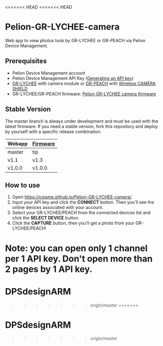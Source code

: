 <<<<<<< HEAD
<<<<<<< HEAD
# Pelion-GR-LYCHEE-camera

Web app to view photos took by GR-LYCHEE or GR-PEACH via Pelion Device Management.

## Prerequisites
* Pelion Device Management account
* Pelion Device Management API Key ([Generating an API key](https://cloud.mbed.com/docs/v2.1/integrate-web-app/api-keys.html))
* [GR-LYCHEE](https://os.mbed.com/platforms/Renesas-GR-LYCHEE/) with camera module or [GR-PEACH](https://os.mbed.com/platforms/Renesas-GR-PEACH/) with [Wireless CAMERA SHIELD](https://www.core.co.jp/product/m2m/gr-peach/audio-camera.html)
* GR-LYCHEE/GR-PEACH firmware: [Pelion GR-LYCHEE camera firmware](https://os.mbed.com/users/coisme/code/Pelion-GR-LYCHEE-camera-firmware/)

## Stable Version

The master branch is always under development and must be used with the latest firmware. If you need a stable version, fork this repository and deploy by yourself with a specific release combination.

| Webapp | [Firmware](https://os.mbed.com/users/coisme/code/Pelion-GR-LYCHEE-camera-firmware/) |
| :--- | :--- |
| master | tip |
|v1.1|v1.3|
|v1.0.0|v1.0.0|


## How to use

1. Open https://coisme.github.io/Pelion-GR-LYCHEE-camera/.
1. Input your API key and click the **CONNECT** button. Then you'll see the online devices associated with your account.
1. Select your GR-LYCHEE/PEACH from the connected devices list and click the **SELECT DEVICE** button.
1. Click the **CAPTURE** button, then you'll get a photo from your GR-LYCHEE/PEACH!

**Note: you can open only 1 channel per 1 API key. Don't open more than 2 pages by 1 API key.**
=======
# DPSdesignARM
>>>>>>> origin/master
=======
# DPSdesignARM
>>>>>>> origin/master
